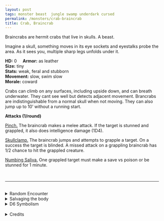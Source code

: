 ```yaml
---
layout: post
tags: monster beast  jungle swamp underdark cursed
permalink: /monsters/crab-braincrab
title: Crab, Braincrab
---
```


Braincrabs are hermit crabs that live in skulls. A beast.

Imagine a skull, something moves in its eye sockets and eyestalks probe the area. As it sees you, multiple sharp legs unfolds under it.

**HD:** 0  &nbsp; &nbsp;  **Armor:** as leather <br>
**Size:** tiny <br>
**Stats:** weak, feral and stubborn<br>
**Movement:** slow, swim slow<br>
**Morale:** coward <br>

Crabs can climb on any surfaces, including upside down, and can breath underwater. They cant see well but detects adjacent movement. Brancrabs are indistinguishable from a normal skull when not moving. They can also jump up to 10’ without a running start.

**Attacks (1/round)**

<ins>Pinch.</ins> The braincrab makes a melee attack. If the target is stunned and grappled, it also does intelligence damage (1D4).

<ins>Skullclamp.</ins> The braincrab jumps and attempts to grapple a target. On a success the target is blinded. A missed attack on a grappling braincrab has 1/2 chance to hit the grappled creature.

<ins>Numbing Saliva.</ins> One grappled target must make a save vs poison or be stunned for 1 minute.

<br>

---

<br> 

<details markdown="1">
<summary>Random Encounter</summary>

1. **Monster:** 2D6 braincrabs.
1. **Lair:** A mound of moldy, rotting skulls. <br>	&nbsp; OR <br>	**Omen:** A skull rolls in the room.
1. **Spoor:** A headless skeleton, intact.
1. **Tracks:** Sideways insectoid tracks.
1. **Trace:** A skull. 
1. **Trace:** Multiple scattered jaws.
</details>

<details markdown="1">
<summary>Salvaging the body</summary>

If you are careful to extract the venom glands, the braincrab is as edible as a normal crab. You need as many crabs as there are players to make a day's ration. Many underdark and sea dwelling creatures have learned to coat their weapons in their juices.

<span class="alchemy"> **Braincrab Juice.** Save or be stunned 1D4 rounds. </span>
</details>

<details markdown="1">
<summary>D6 Symbolism</summary>

In local cultures this beast is a symbol of ...

1. Memory
1. Cancer
1. Headache
1. Alzheimer
1. Ghosts
1. Sacred 
</details>

<br>

<details markdown="1">
<summary>Credits</summary>
A creation of [Richard J. Leblanc](http://savevsdragon.blogspot.com/) in the [Creature Compendium](https://www.drivethrurpg.com/product/147588/CC1-Creature-Compendium), I adapted the braincrab to be less save or die, and more a slow painful death from a thousand needles.
</details>
